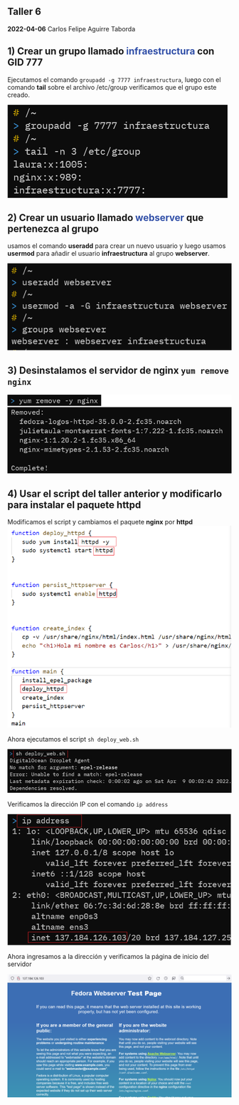## Taller 6
<b>2022-04-06</b> Carlos Felipe Aguirre Taborda

## 1) Crear un grupo llamado <span style="color:#3250a8"> infraestructura</span> con GID 777

Ejecutamos el comando `groupadd -g 7777 infraestructura`, luego con el comando <b>tail</b> sobre el archivo /etc/group verificamos que el grupo este creado.

<img src="./img/create_group.PNG" />

## 2) Crear un usuario llamado <span style="color:#3250a8">webserver</span> que pertenezca al grupo 

usamos el comando <b>useradd</b> para crear un nuevo usuario y luego usamos <b>usermod</b> para añadir el usuario <b>infraestructura</b> al grupo <b>webserver</b>.

<img src="./img/groups.PNG" />

## 3) Desinstalamos el servidor de nginx `yum remove nginx`

<img src="./img/remove.png" />

## 4) Usar el script del taller anterior y modificarlo para instalar el paquete httpd

Modificamos el script y cambiamos el paquete <b>nginx</b> por <b>httpd</b>
<img src="./img/modified_script.png" />

Ahora ejecutamos el script `sh deploy_web.sh`

<img src="./img/install_httpd.png" />

Verificamos la dirección IP con el comando `ip address`

<img src="./img/ipaddress.png" />

Ahora ingresamos a la dirección y verificamos la página de inicio del servidor

<img src="./img/server_index.png" />






